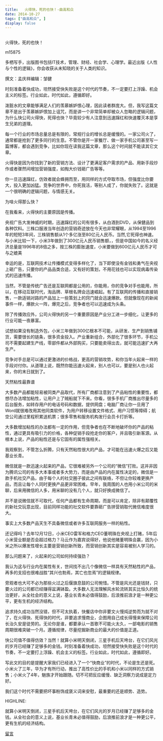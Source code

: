 ```yaml
---
title:   火得快，死的也快！-曲高和众
date: 2014-10-27
tags: ["曲高和众", ]
display: false
---
```



## 



火得快，死的也快！




m15875




多栖写手，出版图书包括IT技术，管理、财经、社会学、心理学。最近出版《人性与个性的逻辑》，你会收获从未知晓的关于人类的知识。


撰文：孟庆祥编辑：邹健



时刻准备着快成功，坦然接受快失败是这个时代的节奏，不一定要打上浮躁、机会主义的标签。行业如此，时代如此，遵循即好。



泼脏水的文章能够满足人们的羡慕嫉妒恨心理，因此读者群庞大。但，我写这篇文章不是出于羡慕嫉妒恨加上诅咒，而是讲一个非常简单却被众人忽略的逻辑问题，为什么快公司火得快，死得也快？毕竟较少有人注意到迅速蹿红和快速覆灭本是孪生兄弟的道理。



每一个行业的市场总量总是有限的，常规行业的增长总是缓慢的。一家公司火了，通常都是抢到了更多同行的生意。不管你是开一家餐厅、做一家手机公司甚至写一篇博客，都会遇到竞争，比如你现在读我这篇文章，那么这个时间就不能读其它文章。



火得快是因为你找到了新的营销方法、设计了更满足客户需求的产品、用新手段炒作或者骤然间增加营销强度，如掏大价钱砸广告等等。



你一旦迅速蹿红，仿效者就会蜂拥而至，用同样的方式夺取市场，但强度比你要大，投入更加凶猛。竞争的世界中，你死我活，等别人成了，你就失败了。这就是一个很明确的逻辑问题，与情感无关。



为啥火得那么快？



在我看来，火得快的主要原因是传播。



央视广告大发神威的时期，迅速蹿红的公司有很多，从白酒到DVD，从保健品到各种饮料。三株口服液当年创造的营销奇迹放在今天也非常耀眼，从1994至1996年的短短3年间，三株销售额从1个多亿涨至80亿元人民币。当然,它死得也神速。与小米比较一下，小米3年做到了300亿元人民币销售额，，但是中国如今的名义经济总量是1996年的8倍之多，按三株的膨胀速度，小米要做到600亿元人民币才可与之媲美



幸运的是，互联网技术让传播模式变得多样化了，当下即使没有金钱和勇气在央视上砸广告，只要你的产品品类合适，又有好的策划，不用花钱也可以实现病毒传染式的迅速传播。



当然，不管是传统广告还是互联网都是公用的，你能用，你的竞争对手也能用，所以，在移动互联时代，淘品牌、草根名牌会迅速崛起。有了互联网的传播和直接销售，一款适销对路的产品加上一些策划上的窍门就会迅速爆款。但就像现在的新闻事件一样，爆款火一阵，爆完之后，竞争者也可以迅速成为头条。



除了传播效应外，公司火得快的另一个重要原因是产业分工进一步细化，让更多的行业可能一夜暴富。



试想如果没有制造外包，小米三年做到300亿根本不可能，从研发、生产到销售铺货，需要很长的链条，很多资金投入。产业重新组合，外部化了很多环节，手机公司不需要起建生产线，零部件都从外部购买，只要能卖得出去，就可能迅速扩大再生产。



竞争对手总是可以通过更激进的价格战，更高的营销攻势，和你当年火起来一样的手段对付你。从道理上说，既然你能迅速火起来，别人也可以，要是别人也火起来，你的末日就到了。



天然粘性最靠谱



大多数产品都能轻易被同类产品取代，所有厂商都注意到了产品粘性的重要性，都想尽办法增加粘性，让用户上了贼船就下不来。你看，很多手机厂商推出尽量多的后台服务，如转存用户的电话号码和数据，提供网盘；电脑厂商让你一旦用了Word就很难改用其他同类软件，为用户转移设置文件格式、用户习惯等障碍；航空公司通过里程积累送机票；很多零售和服务机构发行会员卡打折等。



大多数增加粘性的办法都有一定的作用，但竞争者也在不断地破坏你的产品的粘性，通过更具有吸引力的价格，各种促销手段抢走你的客户，并且吸引新客源。从根本上说，产品的粘性还是与它固有的属性强相关。

我观察到，不管怎么折腾，只有天然粘性很大的产品，才可能在迅速火爆之后又能基业长青。



微信就是一款迅速火起来的产品，它很难被另外一个公司的“微信”打败。这并非因为腾讯公司的有多大本事或者多大势力，而是由产品的内在属性决定的，微信是一款手机社交产品，由于每个人的社交圈子彼此之间有联络，不但让你较难更换产品，而且让每个人同时更换产品更非常困难。早年，我周围的人也用小米公司的米聊，后来用微信的人多，用米聊的没有几个人，就只好换成微信了。



并不是说微信就不可取代，任何产品都有生命周期，而是可以肯定，除非有颠覆性的新社交玩意出现，目前同样功能的社交软件要靠砸广告拼营销取代微信难度很大。



事实上大多数产品天生不具备微信或者许多互联网服务一样的粘性。



还记得吗？去年12月12日，小米CEO雷军和格力CEO董明珠在央视上打赌，5年后小米营业额是否会超过格力？马云作为嘉宾说得好，他说他赌董明珠会赢，因为小米之所以爆发性增长主要是营销创新所致，而营销创新其实是容易被别人学习的。



那么问题来了，火起来的公司如何持续强劲？



我认为这与行业内在属性有关，世间找不出几个像微信一样具有天然粘性的产品，再多的支招也很难战胜“其兴也勃焉，其亡也忽焉”的逻辑规律。



旁观者也大可不必为那些火过之后偃旗息鼓的公司惋惜。不管是风光还是钱财，只要火过的公司都已经赚得盆满钵盈。大多数人无法理解风水轮流转其实比恒久的统治更好，从全社会的意义上说，基业长青未必值得鼓励，后浪推前浪才是一种更公平，更有生机的经济结构。



追求持久成功当然没错，但不可太执着，快餐店中你非要文火慢炖逆势而为就不对了，在火得快、死得快的时代，非要追求慢商业，企图用自己成长得慢来保障公司长治久安是徒劳的。无论你是谁，都要承认一首歌不可能火太久，一部电影的销售周期很难突破一个月。遵循规律，尽量挖掘新商业的最大的价值是正道。



快公司值不值得仿效？当然！就算小米明天倒闭，三星手机后天垮台，在它们风光的岁月已经赚了足够多的金钱。时刻准备着快成功，坦然接受快失败是这个时代的节奏，不一定要打上浮躁、机会主义的标签。行业如此，时代如此，遵循即好。



写此文的目的是提醒大家我们已经进入了一个“快商业”的时代，不论是生还是死。小米火了三年，华为才有所行动，推出了高性价比的手机和小米以同样的方式销售；小米火了4年，魅族才开始跟随。切不可把反应缓慢、缺乏洞察力说成是定力好。

<ins cite="mailto:m00239767" datetime="2014-10-20T17:03"></ins>



我们这个时代不需要把坏事粉饰成褒义词来安慰，最重要的还是顺势、造势。

 

HIGHLINE:



就算小米明天倒闭，三星手机后天垮台，在它们风光的岁月已经赚了足够多的金钱。从全社会的意义上说，基业长青未必值得鼓励，后浪推前浪才是一种更公平，更有生机的经济结构。

 

 











[留言](javascript:;)